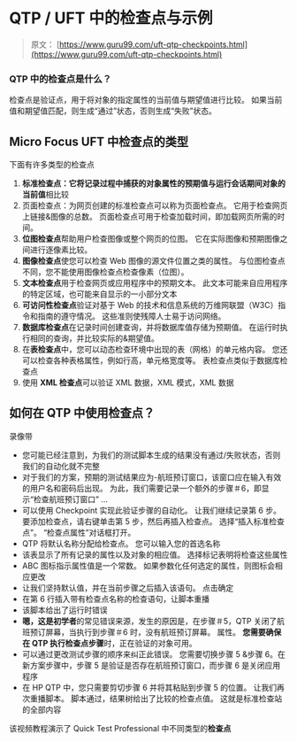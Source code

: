 # QTP / UFT 中的检查点与示例

> 原文： [https://www.guru99.com/uft-qtp-checkpoints.html](https://www.guru99.com/uft-qtp-checkpoints.html)

### QTP 中的检查点是什么？

检查点是验证点，用于将对象的指定属性的当前值与期望值进行比较。 如果当前值和期望值匹配，则生成“通过”状态，否则生成“失败”状态。

## Micro Focus UFT 中检查点的类型

下面有许多类型的检查点

1.  **标准检查点：**它将记录过程中捕获的对象属性的预期值与运行会话期间**对象的当前值**相比较
2.  页面检查点：为网页创建的标准检查点可以称为页面检查点。 它用于检查网页上链接&图像的总数。 页面检查点可用于检查加载时间，即加载网页所需的时间。
3.  **位图检查点**帮助用户检查图像或整个网页的位图。 它在实际图像和预期图像之间进行逐像素比较。
4.  **图像检查点**使您可以检查 Web 图像的源文件位置之类的属性。 与位图检查点不同，您不能使用图像检查点检查像素（位图）。
5.  **文本检查点**用于检查网页或应用程序中的预期文本。 此文本可能来自应用程序的特定区域，也可能来自显示的一小部分文本
6.  **可访问性检查点**验证对基于 Web 的技术和信息系统的万维网联盟（W3C）指令和指南的遵守情况。 这些准则使残障人士易于访问网络。
7.  **数据库检查点**在记录时间创建查询，并将数据库值存储为预期值。 在运行时执行相同的查询，并比较实际的&期望值。
8.  在**表检查点**中，您可以动态检查环境中出现的表（网格）的单元格内容。 您还可以检查各种表格属性，例如行高，单元格宽度等。 表检查点类似于数据库检查点
9.  使用 **XML 检查点**可以验证 XML 数据，XML 模式，XML 数据

## 如何在 QTP 中使用检查点？

录像带

*   您可能已经注意到，为我们的测试脚本生成的结果没有通过/失败状态，否则我们的自动化就不完整
*   对于我们的方案，预期的测试结果应为-航班预订窗口，该窗口应在输入有效的用户名和密码后出现。 为此，我们需要记录一个额外的步骤＃6，即显示“检查航班预订窗口” ...
*   可以使用 Checkpoint 实现此验证步骤的自动化。 让我们继续记录第 6 步。要添加检查点，请右键单击第 5 步，然后再插入检查点。 选择“插入标准检查点”。 “检查点属性”对话框打开。
*   QTP 将默认名称分配给检查点。 您可以输入您的首选名称
*   该表显示了所有记录的属性以及对象的相应值。 选择标记表明将检查这些属性
*   ABC 图标指示属性值是一个常数。 如果参数化任何选定的属性，则图标会相应更改
*   让我们坚持默认值，并在当前步骤之后插入该语句。 点击确定
*   在第 6 行插入带有检查点名称的检查语句，让脚本重播
*   该脚本给出了运行时错误
*   **嗯，这是初学者**的常见错误来源，发生的原因是，在步骤＃5，QTP 关闭了航班预订屏幕，当执行到步骤＃6 时，没有航班预订屏幕。 属性。 **您需要确保在 QTP 执行检查点步骤**时，正在验证的对象可用。
*   可以通过更改测试步骤的顺序来纠正此错误。 您需要切换步骤 5 &步骤 6。在新方案步骤中，步骤 5 是验证是否存在航班预订窗口，而步骤 6 是关闭应用程序
*   在 HP QTP 中，您只需要剪切步骤 6 并将其粘贴到步骤 5 的位置。 让我们再次重播脚本。 脚本通过，结果树给出了比较的检查点值。 这就是标准检查站的全部内容

该视频教程演示了 Quick Test Professional 中不同类型的**检查点**